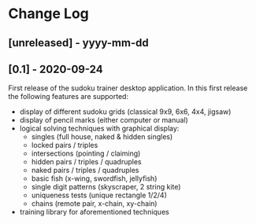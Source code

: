 # Change Log

## [unreleased] - yyyy-mm-dd


## [0.1] - 2020-09-24

First release of the sudoku trainer desktop application.
In this first release the following features are supported:

 - display of different sudoku grids (classical 9x9, 6x6, 4x4, jigsaw)
 - display of pencil marks (either computer or manual)
 - logical solving techniques with graphical display:
   - singles (full house, naked & hidden singles)
   - locked pairs / triples
   - intersections (pointing / claiming)
   - hidden pairs / triples / quadruples
   - naked pairs / triples / quadruples
   - basic fish (x-wing, swordfish, jellyfish)
   - single digit patterns (skyscraper, 2 string kite)
   - uniqueness tests (unique rectangle 1/2/4)
   - chains (remote pair, x-chain, xy-chain)
 - training library for aforementioned techniques
